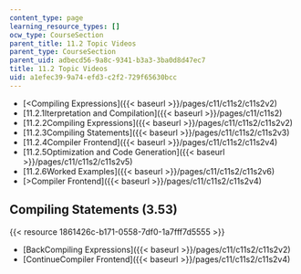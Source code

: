 ```yaml
---
content_type: page
learning_resource_types: []
ocw_type: CourseSection
parent_title: 11.2 Topic Videos
parent_type: CourseSection
parent_uid: adbecd56-9a8c-9341-b3a3-3ba0d8d47ec7
title: 11.2 Topic Videos
uid: a1efec39-9a74-efd3-c2f2-729f65630bcc
---
```


*   [\<Compiling Expressions]({{< baseurl >}}/pages/c11/c11s2/c11s2v2)
*   [11.2.1Iterpretation and Compilation]({{< baseurl >}}/pages/c11/c11s2)
*   [11.2.2Compiling Expressions]({{< baseurl >}}/pages/c11/c11s2/c11s2v2)
*   [11.2.3Compiling Statements]({{< baseurl >}}/pages/c11/c11s2/c11s2v3)
*   [11.2.4Compiler Frontend]({{< baseurl >}}/pages/c11/c11s2/c11s2v4)
*   [11.2.5Optimization and Code Generation]({{< baseurl >}}/pages/c11/c11s2/c11s2v5)
*   [11.2.6Worked Examples]({{< baseurl >}}/pages/c11/c11s2/c11s2v6)
*   [\>Compiler Frontend]({{< baseurl >}}/pages/c11/c11s2/c11s2v4)

Compiling Statements (3.53)
---------------------------

{{< resource 1861426c-b171-0558-7df0-1a7fff7d5555 >}}

*   [BackCompiling Expressions]({{< baseurl >}}/pages/c11/c11s2/c11s2v2)
*   [ContinueCompiler Frontend]({{< baseurl >}}/pages/c11/c11s2/c11s2v4)